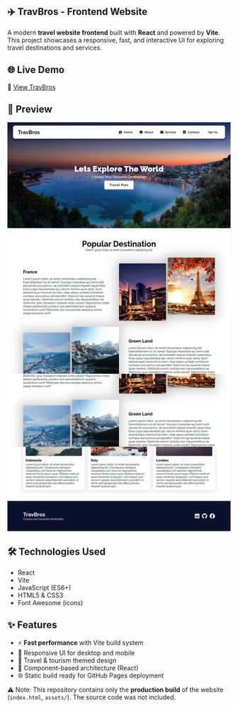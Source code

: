 ## ✈️ TravBros - Frontend Website

A modern **travel website frontend** built with **React** and powered by **Vite**. This project showcases a responsive, fast, and interactive UI for exploring travel destinations and services.  

## 🌐 Live Demo
🔗 [View TravBros](https://your-username.github.io/travbros-frontend/)  

## 👀 Preview
![TravBros Preview](preview.png)

## 🛠️ Technologies Used
- React  
- Vite  
- JavaScript (ES6+)  
- HTML5 & CSS3  
- Font Awesome (icons)  

## ✨ Features
- ⚡ **Fast performance** with Vite build system  
- 🎨 Responsive UI for desktop and mobile  
- 📍 Travel & tourism themed design  
- 🧩 Component-based architecture (React)  
- 🌐 Static build ready for GitHub Pages deployment  

⚠️ Note: This repository contains only the **production build** of the website (`index.html`, `assets/`). The source code was not included.  
